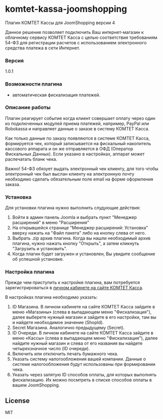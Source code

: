 # komtet-kassa-joomshopping
Плагин КОМТЕТ Кассы для JoomShopping версии 4

Данное решение позволяет подключить Ваш интернет-магазин к облачному сервису КОМТЕТ Касса с целью соответствия требованиям 54-ФЗ для регистрации расчетов с использованием электронного средства платежа в сети Интернет.

### Версия
1.0.1

### Возможности плагина
  - автоматическая фискализация платежей.

### Описание работы
Плагин реагирует событие когда клиент совершает оплату через один из подключенных модулей приема платежей, например, PayPal или Robokassa и направляет данные о заказе в систему КОМТЕТ Касса.

Как только данные по заказу появляются в системе КОМТЕТ Касса, формируется чек, который записывается на фискальный накопитель кассового аппарата и он же отправляется в ОФД (Оператор Фискальных Данных). Если указано в настройках, аппарат может распечатать бланк чека.

Важно! 54-ФЗ обязует выдать электронный чек клиенту, для того чтобы электронный чек был выслан клиенту на электронную почту необходимо сделать обязательным поле email на форме оформления заказа.

### Установка
Для установки плагина нужно выполнить слудующие действия:
1. Войти в админ панель Joomla и выбрать пункт "Менеджер расширений" в меню "Расширения"
2. На открывшейся странице "Менеджер расширений: Установка" вверху нажать на "Файл пакета" либо на кнопку слева от него.
3. Выбрать .zip архив плагина. Когда вы нашли необходимый архив плагина, нужно нажать кнопку "Открыть", а затем кликнуть "Загрузить и установить".
4. Когда плагин будет загружен и установлен, Вы увидите сообщение об успешной установке.



### Настройка плагина

Прежде чем приступить к настройке плагина, вам потребуется зарегистрироваться в [личном кабинете на сайте КОМТЕТ Касса](https://kassa.komtet.ru/signup).

В настройках плагина необходимо указать:
1. ID Магазина. В личном кабинете на сайте КОМТЕТ Касса зайдите в меню «Магазины» (слева в выпадающем меню "Фискализация"), далее выберете нужный магазин и зайдите в его настройки, там вы и найдете необходимое значение (ShopId).
2. Secret Магазина. Аналогично предыдущему (Secret).
2. ID Очереди. В личном кабинете на сайте КОМТЕТ Касса зайдите в меню «Кассы» (слева в выпадающем меню "Фискализация"), далее найдите нужный магазин и слева от его названия вы найдете четырехзначное число (ID очереди).
4. Включить или отключить печать бумажного чека.
5. Указать систему налогообложения вашей компании. Данные о системе налогообложения будут использованы при формировании чека.
6. Указать через запятую ID способов оплаты, для которых выполнять фискализацию. Их можно посмтреть в списке способов оплаты в вашем JoomShopping.

License
----

MIT

